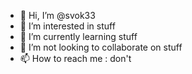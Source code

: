 - 👋 Hi, I’m @svok33
- 👀 I’m interested in stuff
- 🌱 I’m currently learning stuff
- 💞️ I’m not looking to collaborate on stuff
- 📫 How to reach me : don't

<!---
svok33/svok33 is a ✨ special ✨ repository because its `README.md` (this file) appears on your GitHub profile.
You can click the Preview link to take a look at your changes.
--->

